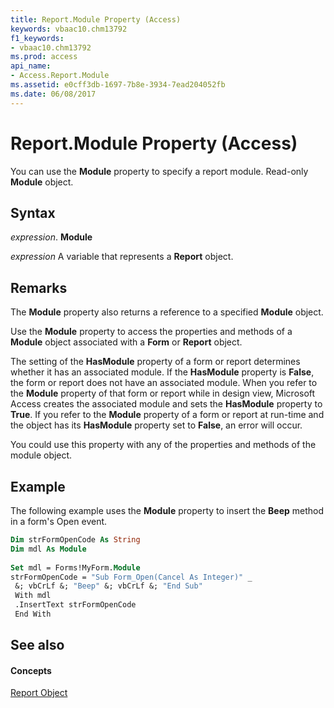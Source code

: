 ```yaml
---
title: Report.Module Property (Access)
keywords: vbaac10.chm13792
f1_keywords:
- vbaac10.chm13792
ms.prod: access
api_name:
- Access.Report.Module
ms.assetid: e0cff3db-1697-7b8e-3934-7ead204052fb
ms.date: 06/08/2017
---
```



# Report.Module Property (Access)

You can use the **Module** property to specify a report module. Read-only **Module** object.


## Syntax

 _expression_. **Module**

 _expression_ A variable that represents a **Report** object.


## Remarks

The **Module** property also returns a reference to a specified **Module** object.

Use the **Module** property to access the properties and methods of a **Module** object associated with a **Form** or **Report** object.

The setting of the **HasModule** property of a form or report determines whether it has an associated module. If the **HasModule** property is **False**, the form or report does not have an associated module. When you refer to the **Module** property of that form or report while in design view, Microsoft Access creates the associated module and sets the **HasModule** property to **True**. If you refer to the **Module** property of a form or report at run-time and the object has its **HasModule** property set to **False**, an error will occur.

You could use this property with any of the properties and methods of the module object.


## Example

The following example uses the **Module** property to insert the **Beep** method in a form's Open event.


```vb
Dim strFormOpenCode As String 
Dim mdl As Module 
 
Set mdl = Forms!MyForm.Module 
strFormOpenCode = "Sub Form_Open(Cancel As Integer)" _ 
 &; vbCrLf &; "Beep" &; vbCrLf &; "End Sub" 
 With mdl 
 .InsertText strFormOpenCode 
 End With
```


## See also


#### Concepts


[Report Object](report-object-access.md)

